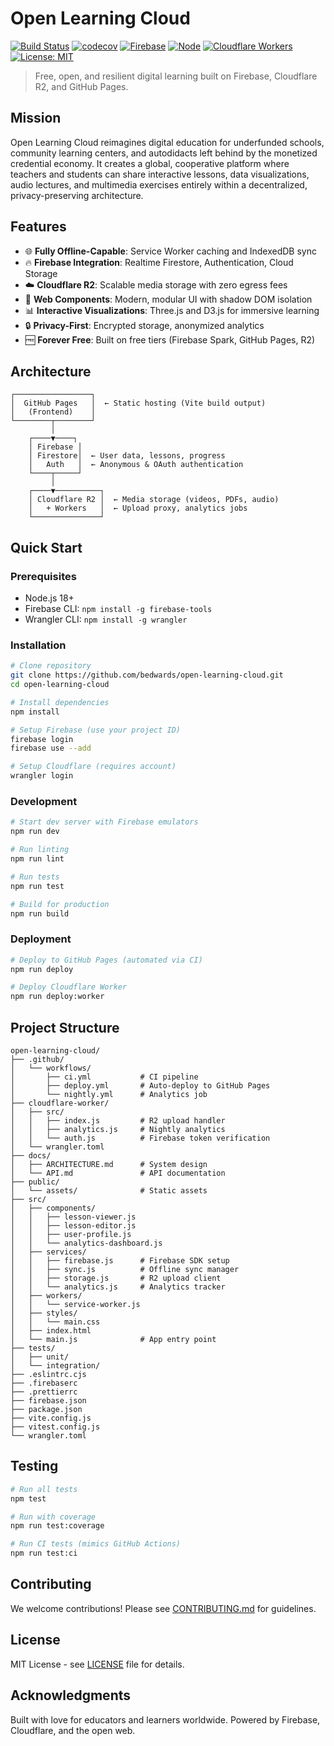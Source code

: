 # Open Learning Cloud

[![Build Status](https://github.com/bedwards/open-learning-cloud/actions/workflows/ci.yml/badge.svg)](https://github.com/bedwards/open-learning-cloud/actions)
[![codecov](https://codecov.io/gh/bedwards/open-learning-cloud/branch/main/graph/badge.svg)](https://codecov.io/gh/bedwards/open-learning-cloud)
[![Firebase](https://img.shields.io/badge/Firebase-v10+-orange.svg)](https://firebase.google.com/docs/web/setup)
[![Node](https://img.shields.io/badge/node-18.x-brightgreen.svg)](https://nodejs.org/)
[![Cloudflare Workers](https://img.shields.io/badge/Cloudflare-Workers-orange.svg)](https://developers.cloudflare.com/workers/)
[![License: MIT](https://img.shields.io/badge/License-MIT-blue.svg)](./LICENSE)

> Free, open, and resilient digital learning built on Firebase, Cloudflare R2, and GitHub Pages.

## Mission

Open Learning Cloud reimagines digital education for underfunded schools, community learning centers, and autodidacts left behind by the monetized credential economy. It creates a global, cooperative platform where teachers and students can share interactive lessons, data visualizations, audio lectures, and multimedia exercises entirely within a decentralized, privacy-preserving architecture.

## Features

- 🌐 **Fully Offline-Capable**: Service Worker caching and IndexedDB sync
- 🔥 **Firebase Integration**: Realtime Firestore, Authentication, Cloud Storage
- ☁️ **Cloudflare R2**: Scalable media storage with zero egress fees
- 🎨 **Web Components**: Modern, modular UI with shadow DOM isolation
- 📊 **Interactive Visualizations**: Three.js and D3.js for immersive learning
- 🔒 **Privacy-First**: Encrypted storage, anonymized analytics
- 🆓 **Forever Free**: Built on free tiers (Firebase Spark, GitHub Pages, R2)

## Architecture

```
┌─────────────────┐
│  GitHub Pages   │  ← Static hosting (Vite build output)
│   (Frontend)    │
└────────┬────────┘
         │
    ┌────▼────┐
    │ Firebase │
    │ Firestore│  ← User data, lessons, progress
    │   Auth   │  ← Anonymous & OAuth authentication
    └────┬─────┘
         │
    ┌────▼──────────┐
    │ Cloudflare R2 │  ← Media storage (videos, PDFs, audio)
    │   + Workers   │  ← Upload proxy, analytics jobs
    └───────────────┘
```

## Quick Start

### Prerequisites

- Node.js 18+
- Firebase CLI: `npm install -g firebase-tools`
- Wrangler CLI: `npm install -g wrangler`

### Installation

```bash
# Clone repository
git clone https://github.com/bedwards/open-learning-cloud.git
cd open-learning-cloud

# Install dependencies
npm install

# Setup Firebase (use your project ID)
firebase login
firebase use --add

# Setup Cloudflare (requires account)
wrangler login
```

### Development

```bash
# Start dev server with Firebase emulators
npm run dev

# Run linting
npm run lint

# Run tests
npm run test

# Build for production
npm run build
```

### Deployment

```bash
# Deploy to GitHub Pages (automated via CI)
npm run deploy

# Deploy Cloudflare Worker
npm run deploy:worker
```

## Project Structure

```
open-learning-cloud/
├── .github/
│   └── workflows/
│       ├── ci.yml           # CI pipeline
│       ├── deploy.yml       # Auto-deploy to GitHub Pages
│       └── nightly.yml      # Analytics job
├── cloudflare-worker/
│   ├── src/
│   │   ├── index.js         # R2 upload handler
│   │   ├── analytics.js     # Nightly analytics
│   │   └── auth.js          # Firebase token verification
│   └── wrangler.toml
├── docs/
│   ├── ARCHITECTURE.md      # System design
│   └── API.md               # API documentation
├── public/
│   └── assets/              # Static assets
├── src/
│   ├── components/
│   │   ├── lesson-viewer.js
│   │   ├── lesson-editor.js
│   │   ├── user-profile.js
│   │   └── analytics-dashboard.js
│   ├── services/
│   │   ├── firebase.js      # Firebase SDK setup
│   │   ├── sync.js          # Offline sync manager
│   │   ├── storage.js       # R2 upload client
│   │   └── analytics.js     # Analytics tracker
│   ├── workers/
│   │   └── service-worker.js
│   ├── styles/
│   │   └── main.css
│   ├── index.html
│   └── main.js              # App entry point
├── tests/
│   ├── unit/
│   └── integration/
├── .eslintrc.cjs
├── .firebaserc
├── .prettierrc
├── firebase.json
├── package.json
├── vite.config.js
├── vitest.config.js
└── wrangler.toml
```

## Testing

```bash
# Run all tests
npm test

# Run with coverage
npm run test:coverage

# Run CI tests (mimics GitHub Actions)
npm run test:ci
```

## Contributing

We welcome contributions! Please see [CONTRIBUTING.md](./CONTRIBUTING.md) for guidelines.

## License

MIT License - see [LICENSE](./LICENSE) file for details.

## Acknowledgments

Built with love for educators and learners worldwide. Powered by Firebase, Cloudflare, and the open web.
